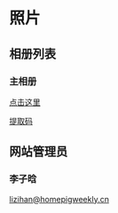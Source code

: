 # 照片

## 相册列表

### 主相册

[点击这里](https://www.aliyundrive.com/s/RyTFHH2MUQd)

[提取码](getCode.html?k=1)

## 网站管理员

### 李子晗

<lizihan@homepigweekly.cn>
